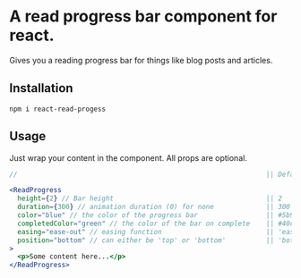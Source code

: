 # A read progress bar component for react.

Gives you a reading progress bar for things like blog posts and articles.

## Installation

```shell
npm i react-read-progess
```

## Usage

Just wrap your content in the component. All props are optional.

```jsx
//                                                              || Defaults

<ReadProgress
  height={2} // Bar height                                      || 2
  duration={300} // animation duration (0) for none             || 300
  color="blue" // the color of the progress bar                 || #5b9aff
  completedColor="green" // the color of the bar on complete    || #40ce80
  easing="ease-out" // easing function                          || 'ease-in-out'
  position="bottom" // can either be 'top' or 'bottom'          || 'bottom'
>
  <p>Some content here...</p>
</ReadProgress>
```
